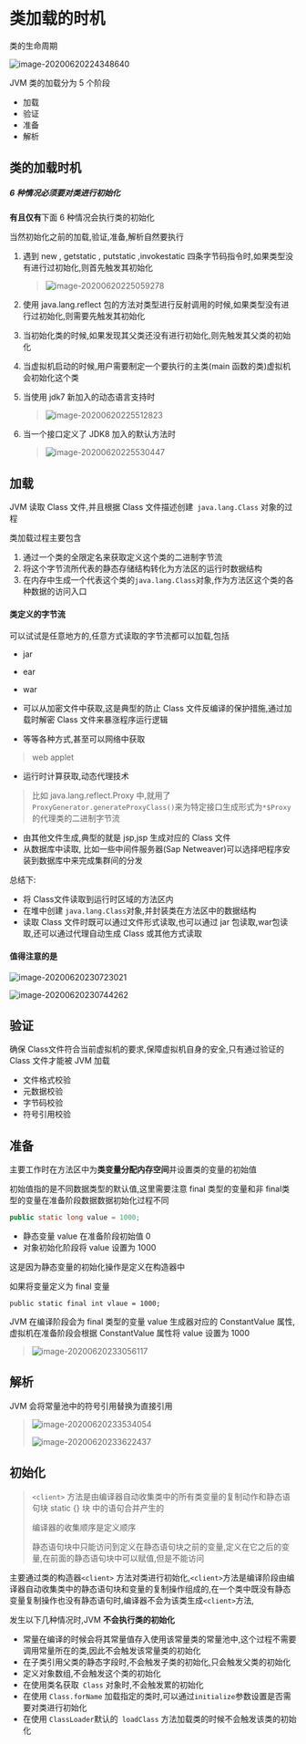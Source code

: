 # 类加载的时机

类的生命周期

![image-20200620224348640](../../assets/image-20200620224348640.png)

JVM 类的加载分为 5 个阶段

- 加载
- 验证
- 准备
- 解析

## 类的加载时机

##### 6 种情况必须要对类进行初始化

**有且仅有**下面 6 种情况会执行类的初始化

当然初始化之前的加载,验证,准备,解析自然要执行

1. 遇到 new , getstatic , putstatic ,invokestatic 四条字节码指令时,如果类型没有进行过初始化,则首先触发其初始化

   > ![image-20200620225059278](../../assets/image-20200620225059278.png)

2. 使用 java.lang.reflect 包的方法对类型进行反射调用的时候,如果类型没有进行过初始化,则需要先触发其初始化

3. 当初始化类的时候,如果发现其父类还没有进行初始化,则先触发其父类的初始化

4. 当虚拟机启动的时候,用户需要制定一个要执行的主类(main 函数的类)虚拟机会初始化这个类

5. 当使用 jdk7 新加入的动态语言支持时

   > ![image-20200620225512823](../../assets/image-20200620225512823.png)

6. 当一个接口定义了 JDK8 加入的默认方法时

   > ![image-20200620225530447](../../assets/image-20200620225530447.png)

## 加载

JVM 读取 Class 文件,并且根据 Class 文件描述创建` java.lang.Class` 对象的过程

类加载过程主要包含

1. 通过一个类的全限定名来获取定义这个类的二进制字节流
2. 将这个字节流所代表的静态存储结构转化为方法区的运行时数据结构
3. 在内存中生成一个代表这个类的` java.lang.Class `对象,作为方法区这个类的各种数据的访问入口

#### 类定义的字节流

可以试试是任意地方的,任意方式读取的字节流都可以加载,包括

- jar
- ear 
- war

- 可以从加密文件中获取,这是典型的防止 Class 文件反编译的保护措施,通过加载时解密 Class 文件来暴涨程序运行逻辑

- 等等各种方式,甚至可以网络中获取

> web applet

- 运行时计算获取,动态代理技术

> 比如 java.lang.reflect.Proxy 中,就用了 `ProxyGenerator.generateProxyClass()`来为特定接口生成形式为`*$Proxy`的代理类的二进制字节流

- 由其他文件生成,典型的就是 jsp,jsp 生成对应的 Class 文件
- 从数据库中读取, 比如一些中间件服务器(Sap Netweaver)可以选择吧程序安装到数据库中来完成集群间的分发

总结下:

- 将 Class文件读取到运行时区域的方法区内
- 在堆中创建 `java.lang.Class`对象,并封装类在方法区中的数据结构
- 读取 Class 文件时既可以通过文件形式读取,也可以通过 jar 包读取,war包读取,还可以通过代理自动生成 Class 或其他方式读取

#### 值得注意的是

![image-20200620230723021](../../assets/image-20200620230723021.png)

![image-20200620230744262](../../assets/image-20200620230744262.png)

## 验证

确保 Class文件符合当前虚拟机的要求,保障虚拟机自身的安全,只有通过验证的 Class 文件才能被 JVM 加载

- 文件格式校验
- 元数据校验
- 字节码校验
- 符号引用校验

## 准备

主要工作时在方法区中为**类变量分配内存空间**并设置类的变量的初始值

初始值指的是不同数据类型的默认值,这里需要注意 final 类型的变量和非 final类型的变量在准备阶段数据数据初始化过程不同

```java
public static long value = 1000;
```

- 静态变量 value 在准备阶段初始值 0 
- 对象初始化阶段将 value 设置为 1000

这是因为静态变量的初始化操作是定义在构造器中

如果将变量定义为 final 变量

```
public static final int vlaue = 1000;
```

JVM 在编译阶段会为 final 类型的变量 value 生成器对应的 ConstantValue 属性,虚拟机在准备阶段会根据 ConstantValue 属性将 value 设置为 1000

> ![image-20200620233056117](../../assets/image-20200620233056117.png)

## 解析

JVM 会将常量池中的符号引用替换为直接引用

> ![image-20200620233534054](../../assets/image-20200620233534054.png)
>
> ![image-20200620233622437](../../assets/image-20200620233622437.png)

## 初始化

> `<client>` 方法是由编译器自动收集类中的所有类变量的复制动作和静态语句块 static {} 块 中的语句合并产生的
>
> 编译器的收集顺序是定义顺序
>
> 静态语句块中只能访问到定义在静态语句块之前的变量,定义在它之后的变量,在前面的静态语句块中可以赋值,但是不能访问

主要通过类的构造器`<client>` 方法对类进行初始化,`<client>`方法是编译阶段由编译器自动收集类中的静态语句块和变量的复制操作组成的,在一个类中既没有静态变量复制操作也没有静态语句时,编译器不会为该类生成`<client>`方法,

发生以下几种情况时,JVM **不会执行类的初始化**

- 常量在编译的时候会将其常量值存入使用该常量类的常量池中,这个过程不需要调用常量所在的类,因此不会触发该常量类的初始化
- 在子类引用父类的静态字段时,不会触发子类的初始化,只会触发父类的初始化
- 定义对象数组,不会触发这个类的初始化
- 在使用类名获取` Class` 对象时,不会触发累的初始化
- 在使用 `Class.forName` 加载指定的类时,可以通过` initialize `参数设置是否需要对类进行初始化
- 在使用 `ClassLoader`默认的` loadClass` 方法加载类的时候不会触发该类的初始化





